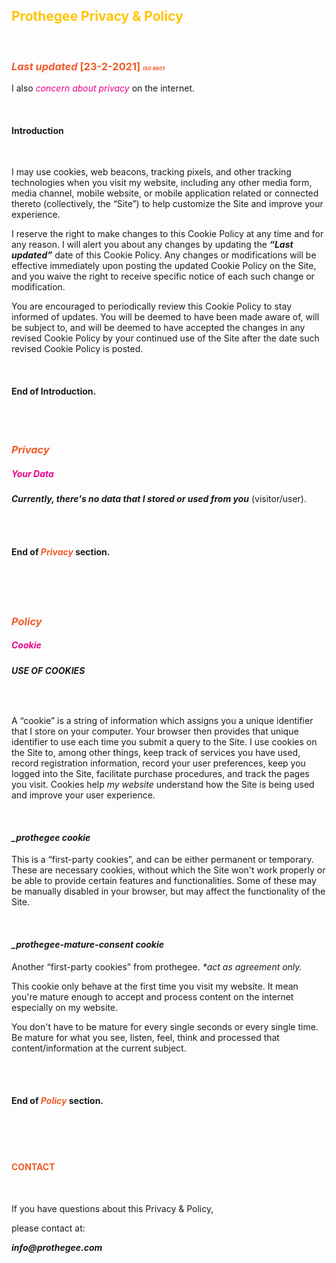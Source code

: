 <h2 style="color: #ffc400;">
<strong>Prothegee Privacy & Policy</strong>
</h2>
<br>
<h3 style="color: #f15a29;">
<i>Last updated</i> [23-2-2021] <i class="hidden" style="font-size: 8px;">ISO 8601</i>
</h3>
<p class="hidden">
I also <i style="color: #ec008c;">concern about privacy</i> on the internet.
</p>

<br>

<!-- intro -->
<h4><strong>Introduction</strong></h4>
<br>
<p>I may use cookies, web beacons, tracking pixels, and other tracking technologies when you visit my website, including any other media form, media channel, mobile website, or mobile application related or connected thereto (collectively, the “Site”) to help customize the Site and improve your experience.</p>

<p>I reserve the right to make changes to this Cookie Policy at any time and for any reason. I will alert you about any changes by updating the <b><i>“Last updated”</i></b> date of this Cookie Policy. Any changes or modifications will be effective immediately upon posting the updated Cookie Policy on the Site, and you waive the right to receive specific notice of each such change or modification.</p>

<p>You are encouraged to periodically review this Cookie Policy to stay informed of updates. You will be deemed to have been made aware of, will be subject to, and will be deemed to have accepted the changes in any revised Cookie Policy by your continued use of the Site after the date such revised Cookie Policy is posted.</p>

<br>
<h4>End of <strong>Introduction</strong>.</h4>


<br>
<br>

<!-- privacy section -->
<h3 style="color: #f15a29;">
<strong><i>Privacy</i></strong>
</h3>
<h5 style="color: #ec008c;">
<i>Your Data</i>
</h5>
<p>
<i><b>Currently, there's no data that I stored or used from you</b></i> (visitor/user).
</p>
<br>

<br>
<h4>End of <strong style="color: #f15a29;"><i>Privacy</i></strong> section.</h4>

<br>
<br>

<!-- policy section -->
<br>
<h3 style="color: #f15a29;">
<strong><i>Policy</i></strong>
</h3>
<h5 style="color: #ec008c;">
<i>Cookie</i>
</h5>
<h6><strong>USE OF COOKIES</strong></h6>
<br>
<p>
A “cookie” is a string of information which assigns you a unique identifier that I store on your computer. Your browser then provides that unique identifier to use each time you submit a query to the Site. I use cookies on the Site to, among other things, keep track of services you have used, record registration information, record your user preferences, keep you logged into the Site, facilitate purchase procedures, and track the pages you visit. Cookies help <i>my website</i> understand how the Site is being used and improve your user experience.
</p>
<br>

<h4><i><strong>_prothegee</strong> cookie</i></h4>
<p>
This is a “first-party cookies”, and can be either permanent or temporary. These are necessary cookies, without which the Site won't work properly or be able to provide certain features and functionalities. Some of these may be manually disabled in your browser, but may affect the functionality of the Site.
</p>
<br>

<h4><i><strong>_prothegee-mature-consent</strong> cookie</i></h4>
<p>
Another “first-party cookies” from prothegee. <i>*act as agreement only.</i>
</p>
<p>
This cookie only behave at the first time you visit my website. It mean you're mature enough to accept and process content on the internet especially on my website.
</p>
<p>
You don't have to be mature for every single seconds or every single time. Be mature for what you see, listen, feel, think and processed that content/information at the current subject.
</p>
<br>

<br>
<h4>End of <strong style="color: #f15a29;"><i>Policy</i></strong> section.</h4>

<br>
<br>


<br>

<h4 style="color: #f15a29;"><strong>CONTACT</strong></h4>
<br>
<p>If you have questions about this Privacy & Policy,</p>
<p>please contact at:</p>
<p><b><i>info@prothegee.com</i></b></p>
<br>

<br>